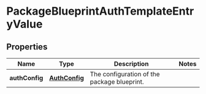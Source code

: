 

# PackageBlueprintAuthTemplateEntryValue


## Properties

| Name | Type | Description | Notes |
|------------ | ------------- | ------------- | -------------|
|**authConfig** | [**AuthConfig**](AuthConfig.md) | The configuration of the package blueprint. |  |



